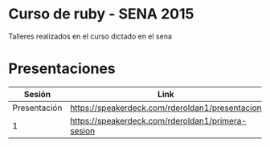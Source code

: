 # Curso de ruby - SENA 2015
Talleres realizados en el curso dictado en el sena

# Presentaciones

|Sesión | Link |
| ------| ---- |
| Presentación      | https://speakerdeck.com/rderoldan1/presentacion |
|1      | https://speakerdeck.com/rderoldan1/primera-sesion |
